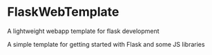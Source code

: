 # FlaskWebTemplate
A lightweight webapp template for flask development

A simple template for getting started with Flask and some JS libraries
